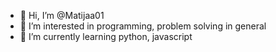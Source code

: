 - 👋 Hi, I’m @Matijaa01
- 👀 I’m interested in programming, problem solving in general
- 🌱 I’m currently learning python, javascript 
